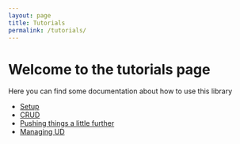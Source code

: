 ```yaml
---
layout: page
title: Tutorials
permalink: /tutorials/
---
```


# Welcome to the tutorials page

Here you can find some documentation about how to use this library

<ul>
  <li><a href="{{site.baseurl}}/tutorials/setup">Setup</a></li>
  <li><a href="{{site.baseurl}}/tutorials/crud">CRUD</a></li>
  <li><a href="{{site.baseurl}}/tutorials/pushingthingsalittlefurther">Pushing things a little further</a></li>
  <li><a href="{{site.baseurl}}/tutorials/managing-ud">Managing UD</a></li>
</ul>
